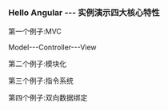 ### Hello Angular --- 实例演示四大核心特性
第一个例子:MVC

Model---Controller---View

第二个例子:模块化

第三个例子:指令系统

第四个例子:双向数据绑定
